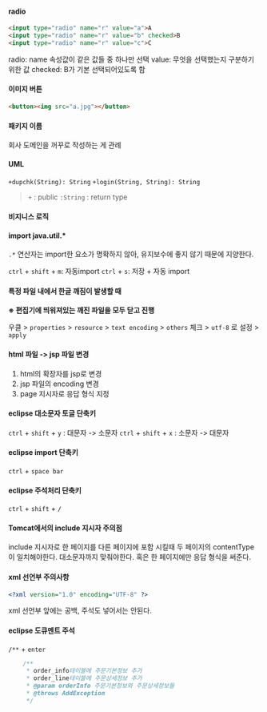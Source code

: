 #### radio
```html
<input type="radio" name="r" value="a">A
<input type="radio" name="r" value="b" checked>B
<input type="radio" name="r" value="c">C
```
radio: name 속성값이 같은 값들 중 하나만 선택
value: 무엇을 선택했는지 구분하기 위한 값
checked: B가 기본 선택되어있도록 함


#### 이미지 버튼
```html
<button><img src="a.jpg"></button>
```

#### 패키지 이름
회사 도메인을 꺼꾸로 작성하는 게 관례

#### UML
`+dupchk(String): String`
`+login(String, String): String`
>`+` : public
>`:String` : return type

#### 비지니스 로직

#### import java.util.*
`.*` 연산자는 import한 요소가 명확하지 않아, 유지보수에 좋지 않기 때문에 지양한다.

`ctrl` + `shift` + `m`: 자동import
`ctrl` + `s`: 저장 + 자동 import

#### 특정 파일 내에서 한글 깨짐이 발생할 때

**※ 편집기에 띄워져있는 깨진 파일을 모두 닫고 진행**

우클 > `properties` > `resource` > `text encoding` > `others` 체크 > `utf-8` 로 설정 > `apply`


#### html 파일 -> jsp 파일 변경
1) html의 확장자를 jsp로 변경
2) jsp 파일의 encoding 변경
3) page 지시자로 응답 형식 지정

#### eclipse 대소문자 토글 단축키
`ctrl` + `shift` + `y` : 대문자 -> 소문자
`ctrl` + `shift` + `x` : 소문자 -> 대문자

#### eclipse import 단축키
`ctrl` + `space bar`

#### eclipse 주석처리 단축키
`ctrl` + `shift` + `/`

#### Tomcat에서의 include 지시자 주의점
include 지시자로 한 페이지를 다른  페이지에 포함 시킬때 두 페이지의 contentType이 일치해야한다.
대소문자까지 맞춰야한다.
혹은 한 페이지에만 응답 형식을 써준다.

#### xml 선언부 주의사항
```xml
<?xml version="1.0" encoding="UTF-8" ?>
```
xml 선언부 앞에는 공백, 주석도 넣어서는 안된다.

#### eclipse 도큐멘트 주석
`/**` + `enter`
```java
	/**
	 * order_info테이블에 주문기본정보 추가
	 * order_line테이블에 주문상세정보 추가
	 * @param orderInfo 주문기본정보와 주문상세정보들
	 * @throws AddException
	 */
```
<!--stackedit_data:
eyJoaXN0b3J5IjpbLTgwMzczMjQ3NCwtMTg5ODA4Njg5MSwtMT
kxODk1NzQ3MCwtOTIxMTc2NTMwLDc3ODcyODQ5OCwtMTYzOTA4
NTIzNSwzNTYyMDAzODEsLTI2Nzc2ODI3NCwxMTI0NDc4NDQ1LC
0xMTY5ODM4Mjg4LC0xMTY0MTM0NDgyXX0=
-->